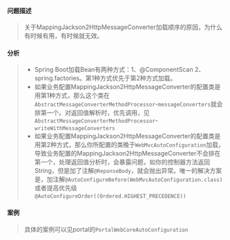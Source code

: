 #### 问题描述
> 关于MappingJackson2HttpMessageConverter加载顺序的原因，为什么有时候有用，有时候就无效。

#### 分析
> - Spring Boot加载Bean有两种方式：1、@ComponentScan 2、spring.factories。第1种方式优先于第2种方式加载。   
> - 如果业务配置MappingJackson2HttpMessageConverter的配置类是用第1种方式，那么这个类在`AbstractMessageConverterMethodProcessor`-`messageConverters`就会排第一个。对返回值解析时，优先调用，见`AbstractMessageConverterMethodProcessor`-`writeWithMessageConverters`
> - 如果业务配置MappingJackson2HttpMessageConverter的配置类是用第2种方式，那么你所配置的类晚于`WebMvcAutoConfiguration`加载，导致业务配置的MappingJackson2HttpMessageConverter不会排在第一个，处理返回值分析时，会暴露问题，如你的控制器方法返回String，但是加了注解`@ReponseBody`，就会抛出异常。唯一的解决方案是，加注解`@AutoConfigureBefore(WebMvcAutoConfiguration.class)`或者提高优先级`@AutoConfigureOrder((Ordered.HIGHEST_PRECEDENCE))`

#### 案例
> 具体的案例可以见portal的`PortalWebCoreAutoConfiguration`